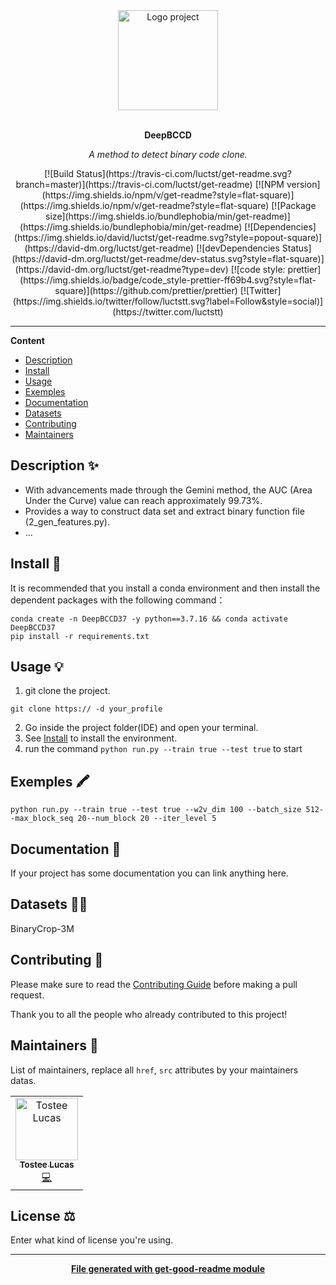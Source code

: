 <div align="center">
  <a href="#">
  	<img src="https://media.giphy.com/media/JIX9t2j0ZTN9S/giphy-downsized.gif" alt="Logo project" height="160" />
  </a>
  <br>
  <br>
  <p>
    <b>DeepBCCD</b>
  </p>
  <p>
     <i>A method to detect binary code clone.</i>
  </p>
  <p>
[![Build Status](https://travis-ci.com/luctst/get-readme.svg?branch=master)](https://travis-ci.com/luctst/get-readme)
[![NPM version](https://img.shields.io/npm/v/get-readme?style=flat-square)](https://img.shields.io/npm/v/get-readme?style=flat-square)
[![Package size](https://img.shields.io/bundlephobia/min/get-readme)](https://img.shields.io/bundlephobia/min/get-readme)
[![Dependencies](https://img.shields.io/david/luctst/get-readme.svg?style=popout-square)](https://david-dm.org/luctst/get-readme)
[![devDependencies Status](https://david-dm.org/luctst/get-readme/dev-status.svg?style=flat-square)](https://david-dm.org/luctst/get-readme?type=dev)
[![code style: prettier](https://img.shields.io/badge/code_style-prettier-ff69b4.svg?style=flat-square)](https://github.com/prettier/prettier)
[![Twitter](https://img.shields.io/twitter/follow/luctstt.svg?label=Follow&style=social)](https://twitter.com/luctstt)
  </p>
</div>

---

**Content**

* [Description](##description)
* [Install](##install)
* [Usage](##usage)
* [Exemples](##exemples)
* [Documentation](##documentation)
* [Datasets](##Datasets)
* [Contributing](##contributing)
* [Maintainers](##maintainers)

## Description ✨
* With advancements made through the Gemini method, the AUC (Area Under the Curve) value can reach approximately 99.73%.
* Provides a way to construct data set and extract binary function file (2_gen_features.py).
* ...

## Install 🐙
It is recommended that you install a conda environment and then install the dependent packages with the following command：
```
conda create -n DeepBCCD37 -y python==3.7.16 && conda activate DeepBCCD37
pip install -r requirements.txt
```

## Usage 💡
1. git clone the project.
```
git clone https:// -d your_profile
```
2. Go inside the project folder(IDE) and open your terminal.
3. See  [Install](##install) to install the environment.
4. run the command `python run.py --train true --test true` to start

## Exemples 🖍
```
python run.py --train true --test true --w2v_dim 100 --batch_size 512--max_block_seq 20--num_block 20 --iter_level 5 
```

## Documentation 📄
If your project has some documentation you can link anything here.

## Datasets 👩‍💻
BinaryCrop-3M

## Contributing 🍰
Please make sure to read the [Contributing Guide]() before making a pull request.

Thank you to all the people who already contributed to this project!

## Maintainers 👷
List of maintainers, replace all `href`, `src` attributes by your maintainers datas.
<table>
  <tr>
    <td align="center"><a href="https://lucastostee.now.sh/"><img src="https://avatars3.githubusercontent.com/u/22588842?s=460&v=4" width="100px;" alt="Tostee Lucas"/><br /><sub><b>Tostee Lucas</b></sub></a><br /><a href="#" title="Code">💻</a></td>
  </tr>
</table>

## License ⚖️
Enter what kind of license you're using.

---
<div align="center">
	<b>
		<a href="https://www.npmjs.com/package/get-good-readme">File generated with get-good-readme module</a>
	</b>
</div>
